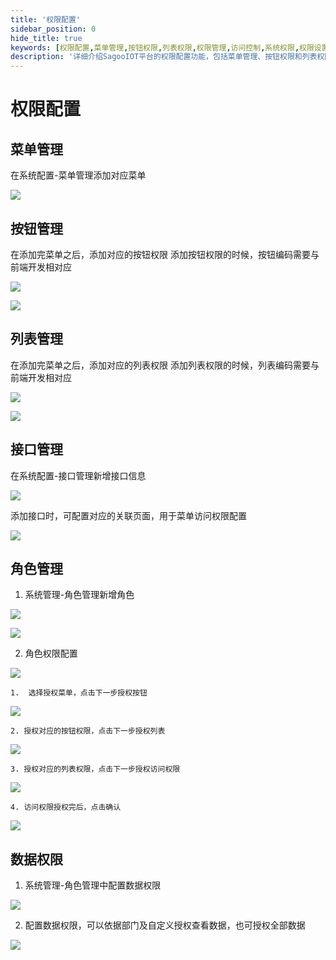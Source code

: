```yaml
---
title: '权限配置'
sidebar_position: 0
hide_title: true
keywords: [权限配置,菜单管理,按钮权限,列表权限,权限管理,访问控制,系统权限,权限设置,权限分配,安全管理]
description: '详细介绍SagooIOT平台的权限配置功能，包括菜单管理、按钮权限和列表权限等内容。'
---
```


# 权限配置

## 菜单管理

在系统配置-菜单管理添加对应菜单

![](../../develop/imgs/authrize_config/16715153554025.jpg)

## 按钮管理

在添加完菜单之后，添加对应的按钮权限
添加按钮权限的时候，按钮编码需要与前端开发相对应

![](../../develop/imgs/authrize_config/16715155512610.jpg)

![](../../develop/imgs/authrize_config/16715155658517.jpg)

## 列表管理
在添加完菜单之后，添加对应的列表权限
添加列表权限的时候，列表编码需要与前端开发相对应

![](../../develop/imgs/authrize_config/16715157767753.jpg)

![](../../develop/imgs/authrize_config/16715158434074.jpg)

## 接口管理

在系统配置-接口管理新增接口信息

![](../../develop/imgs/authrize_config/16715159138002.jpg)

添加接口时，可配置对应的关联页面，用于菜单访问权限配置

![](../../develop/imgs/authrize_config/16715160145403.jpg)


## 角色管理

1. 系统管理-角色管理新增角色

![](../../develop/imgs/authrize_config/16715171063630.jpg)

![](../../develop/imgs/authrize_config/16715171234056.jpg)

2. 角色权限配置

![](../../develop/imgs/authrize_config/16715171817309.jpg)

    1.  选择授权菜单，点击下一步授权按钮

![](../../develop/imgs/authrize_config/16715172571620.jpg)

    2. 授权对应的按钮权限，点击下一步授权列表

![](../../develop/imgs/authrize_config/16715173814306.jpg)

    3. 授权对应的列表权限，点击下一步授权访问权限

![](../../develop/imgs/authrize_config/16715174318019.jpg)

    4. 访问权限授权完后，点击确认

![](../../develop/imgs/authrize_config/16715174901465.jpg)

## 数据权限

1. 系统管理-角色管理中配置数据权限

![](../../develop/imgs/authrize_config/16715256760374.jpg)

2. 配置数据权限，可以依据部门及自定义授权查看数据，也可授权全部数据

![](../../develop/imgs/authrize_config/16715256970319.jpg)
